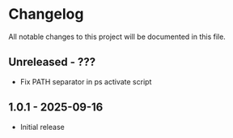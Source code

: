 # Changelog
All notable changes to this project will be documented in this file.

## Unreleased - ???
- Fix PATH separator in ps activate script

## 1.0.1 - 2025-09-16
- Initial release
